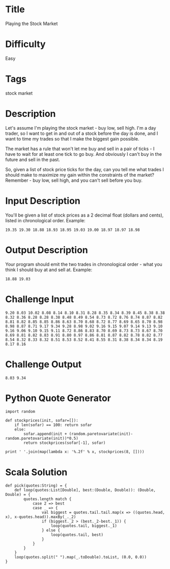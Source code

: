 # Title

Playing the Stock Market

# Difficulty

Easy

# Tags

stock market

# Description

Let's assume I'm playing the stock market - buy low, sell high. I'm a day trader, so I want to get in and out of a stock before the day is done, and I want to time my trades so that I make the biggest gain possible. 

The market has a rule that won't let me buy and sell in a pair of ticks - I have to wait for at least one tick to go buy. And obviously I can't buy in the future and sell in the past. 

So, given a list of stock price ticks for the day, can you tell me what trades I should make to maximize my gain within the constraints of the market? Remember - buy low, sell high, and you can't sell before you buy.

# Input Description

You'll be given a list of stock prices as a 2 decimal float (dollars and cents), listed in chronological order. Example:

    19.35 19.30 18.88 18.93 18.95 19.03 19.00 18.97 18.97 18.98

# Output Description

Your program should emit the two trades in chronological order - what you think I should buy at and sell at. Example:

    18.88 19.03

# Challenge Input

    9.20 8.03 10.02 8.08 8.14 8.10 8.31 8.28 8.35 8.34 8.39 8.45 8.38 8.38 8.32 8.36 8.28 8.28 8.38 8.48 8.49 8.54 8.73 8.72 8.76 8.74 8.87 8.82 8.81 8.82 8.85 8.85 8.86 8.63 8.70 8.68 8.72 8.77 8.69 8.65 8.70 8.98 8.98 8.87 8.71 9.17 9.34 9.28 8.98 9.02 9.16 9.15 9.07 9.14 9.13 9.10 9.16 9.06 9.10 9.15 9.11 8.72 8.86 8.83 8.70 8.69 8.73 8.73 8.67 8.70 8.69 8.81 8.82 8.83 8.91 8.80 8.97 8.86 8.81 8.87 8.82 8.78 8.82 8.77 8.54 8.32 8.33 8.32 8.51 8.53 8.52 8.41 8.55 8.31 8.38 8.34 8.34 8.19 8.17 8.16

# Challenge Output

    8.03 9.34

# Python Quote Generator

    import random

    def stockprices(init, sofar=[]): 
        if len(sofar) == 100: return sofar
        else:
            sofar.append(init + (random.paretovariate(init)-random.paretovariate(init))*0.5)
            return stockprices(sofar[-1], sofar)

    print ' '.join(map(lambda x: '%.2f' % x, stockprices(8, [])))

# Scala Solution

    def pick(quotes:String) = {
        def loop(quotes:List[Double], best:(Double, Double)): (Double, Double) = {
            quotes.length match {
                case 2 => best
                case _ => {
                    val biggest = quotes.tail.tail.map(x => ((quotes.head, x), x-quotes.head)).maxBy(_._2)
                    if (biggest._2 > (best._2-best._1)) {
                        loop(quotes.tail, biggest._1)
                    } else {
                        loop(quotes.tail, best)
                    }
                }
            }
        }
        loop(quotes.split(" ").map(_.toDouble).toList, (0.0, 0.0))
    }
